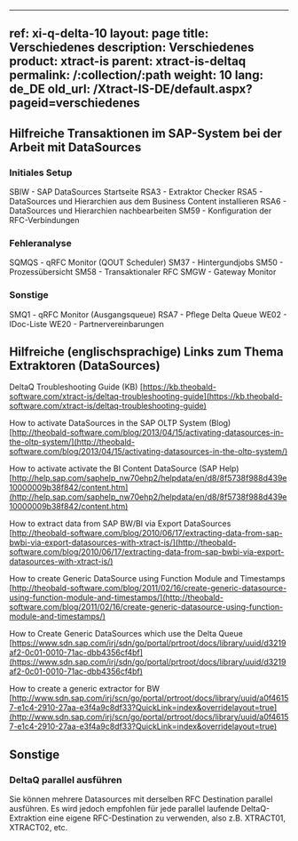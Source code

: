 


---
ref: xi-q-delta-10
layout: page
title: Verschiedenes
description: Verschiedenes
product: xtract-is
parent: xtract-is-deltaq
permalink: /:collection/:path
weight: 10
lang: de_DE
old_url: /Xtract-IS-DE/default.aspx?pageid=verschiedenes
---

## Hilfreiche Transaktionen im SAP-System bei der Arbeit mit DataSources
### Initiales Setup 
SBIW - SAP DataSources Startseite
RSA3 - Extraktor Checker 
RSA5 - DataSources und Hierarchien aus dem Business Content installieren
RSA6 - DataSources und Hierarchien nachbearbeiten
SM59 - Konfiguration der RFC-Verbindungen
### Fehleranalyse
SQMQS - qRFC Monitor (QOUT Scheduler)
SM37 - Hintergundjobs
SM50 - Prozessübersicht
SM58 - Transaktionaler RFC
SMGW - Gateway Monitor
### Sonstige
SMQ1 - qRFC Monitor (Ausgangsqueue)
RSA7 - Pflege Delta Queue
WE02 - IDoc-Liste
WE20 - Partnervereinbarungen
## Hilfreiche (englischsprachige) Links zum Thema Extraktoren (DataSources)
DeltaQ Troubleshooting Guide (KB)
[https://kb.theobald-software.com/xtract-is/deltaq-troubleshooting-guide](https://kb.theobald-software.com/xtract-is/deltaq-troubleshooting-guide)

How to activate DataSources in the SAP OLTP System (Blog)
[http://theobald-software.com/blog/2013/04/15/activating-datasources-in-the-oltp-system/](http://theobald-software.com/blog/2013/04/15/activating-datasources-in-the-oltp-system/)

How to activate activate the BI Content DataSource (SAP Help)
[http://help.sap.com/saphelp_nw70ehp2/helpdata/en/d8/8f5738f988d439e10000009b38f842/content.htm](http://help.sap.com/saphelp_nw70ehp2/helpdata/en/d8/8f5738f988d439e10000009b38f842/content.htm)

How to extract data from SAP BW/BI via Export DataSources 
[http://theobald-software.com/blog/2010/06/17/extracting-data-from-sap-bwbi-via-export-datasources-with-xtract-is/](http://theobald-software.com/blog/2010/06/17/extracting-data-from-sap-bwbi-via-export-datasources-with-xtract-is/)

How to create Generic DataSource using Function Module and Timestamps
[http://theobald-software.com/blog/2011/02/16/create-generic-datasource-using-function-module-and-timestamps/](http://theobald-software.com/blog/2011/02/16/create-generic-datasource-using-function-module-and-timestamps/)

How to Create Generic DataSources which use the Delta Queue
[https://www.sdn.sap.com/irj/sdn/go/portal/prtroot/docs/library/uuid/d3219af2-0c01-0010-71ac-dbb4356cf4bf](https://www.sdn.sap.com/irj/sdn/go/portal/prtroot/docs/library/uuid/d3219af2-0c01-0010-71ac-dbb4356cf4bf)

How to create a generic extractor for BW
[http://www.sdn.sap.com/irj/scn/go/portal/prtroot/docs/library/uuid/a0f46157-e1c4-2910-27aa-e3f4a9c8df33?QuickLink=index&overridelayout=true](http://www.sdn.sap.com/irj/scn/go/portal/prtroot/docs/library/uuid/a0f46157-e1c4-2910-27aa-e3f4a9c8df33?QuickLink=index&overridelayout=true)

## Sonstige
### DeltaQ parallel ausführen
Sie können mehrere Datasources mit derselben RFC Destination parallel ausführen. Es wird jedoch empfohlen für jede parallel laufende DeltaQ-Extraktion eine eigene RFC-Destination zu verwenden, also z.B. XTRACT01, XTRACT02, etc.
